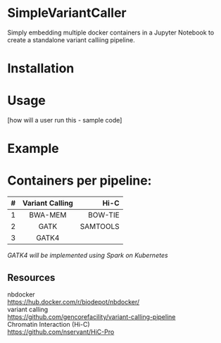 # SimpleVariantCaller
Simply embedding multiple docker containers in a Jupyter Notebook to create a standalone variant calliing pipeline.
# Installation

# Usage
[how will a user run this - sample code]

# Example


# Containers per pipeline:
| #        | Variant Calling           | Hi-C  |
| ------------- |:-------------:| -----:|
| 1      | BWA-MEM | BOW-TIE |
| 2      | GATK      |   SAMTOOLS |
| 3      | GATK4     |     |

<i> GATK4 will be implemented using Spark on Kubernetes </i>

## Resources
nbdocker <br>
https://hub.docker.com/r/biodepot/nbdocker/ <br>
variant calling <br>
https://github.com/gencorefacility/variant-calling-pipeline <br>
Chromatin Interaction (Hi-C) <br>
https://github.com/nservant/HiC-Pro
